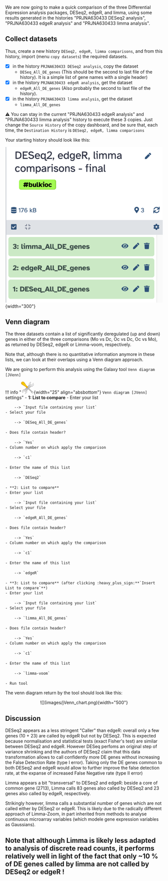 We are now going to make a quick comparison of the three Differential Expression analysis
packages, DESeq2, edgeR, and limma, using some results generated in the histories
"PRJNA630433 DESeq2 analysis", "PRJNA630433 edgeR analysis" and "PRJNA630433 limma
analysis".

## Collect datasets

Thus, create a new history `DESeq2, edgeR, limma comparisons`, and from this history,
import (menu `copy datasets`) the required datasets.

- [x] in the history `PRJNA630433 DESeq2 analysis`, copy the dataset
  - `DESeq_All_DE_genes` (This should be the second to last file of the history). It is a
    simple list of gene names with a single header)
- [x] in the history `PRJNA630433 edgeR analysis`, get the dataset
  - `edgeR_All_DE_genes` (Also probably the second to last file of the history).
- [x] in the history `PRJNA630433 limma analysis`, get the dataset
  - `limma_All_DE_genes`

:warning: You can stay in the current "PRJNA630433 edgeR analysis" and "PRJNA630433 limma
analysis" history to execute these 3 copies. Just change the `Source History` of the copy
dashboard, and be sure that, each time, the `Destination History` is `DESeq2, edgeR, limma
comparisons`

Your starting history should look like this:

![](images/history_comparison.png){width="300"}

## Venn diagram

The three datasets contain a list of significantly deregulated (up and down) genes in
either of the three comparisons (Mo vs Dc, Oc vs Dc, Oc vs Mo), as returned by DESeq2,
edgeR or Limma-voom, respectively.

Note that, although there is no quantitative information anymore in these lists, we can
look at their overlaps using a Venn diagram approach.

We are going to perform this analysis using the Galaxy tool `Venn diagram [JVenn]`

!!! info "![](images/tool_small.png){width="25" align="absbottom"} `Venn diagram [JVenn]` settings"
    - **1: List to compare**
    - Enter your list
        
        --> `Input file containing your list`
    - Select your file
        
        --> `DESeq_All_DE_genes`
        
    - Does file contain header?
        
        --> `Yes`
    - Column number on which apply the comparison
        
        --> `c1`
        
    - Enter the name of this list
        
        --> `DESeq2`
        
    - **2: List to compare**
    - Enter your list
        
        --> `Input file containing your list`
    - Select your file
        
        --> `edgeR_All_DE_genes`
        
    - Does file contain header?
        
        --> `Yes`
    - Column number on which apply the comparison
        
        --> `c1`
        
    - Enter the name of this list
        
        --> `edgeR`
        
    - **3: List to compare** (after clicking :heavy_plus_sign:**`Insert List to compare`**)
    - Enter your list
        
        --> `Input file containing your list`
    - Select your file
        
        --> `limma_All_DE_genes`
        
    - Does file contain header?
        
        --> `Yes`
    - Column number on which apply the comparison
        
        --> `c1`
        
    - Enter the name of this list
        
        --> `limma-voom`
        
    - Run tool

The venn diagram return by the tool should look like this:

<center>![](images/jVenn_chart.png){width="500"}</center>

## Discussion

DESeq2 appears as a less stringent "Caller" than edgeR: overall only a few genes (10 + 23)
are called by edgeR but not by DESeq2. This is expected because normalisation and statistical
tests (exact Fisher's test) are similar between DESeq2 and edgeR. However DESeq perfoms an
original step of variance shrinking and the authors of DESeq2 claim that this data transformation
allows to call confidently more DE genes without increasing the False Detection Rate (type
I error). Taking only the DE genes common to both DESeq2 and edgeR would allow to further
improve the false detection rate, at the expanse of increased False Negative rate (type II
error)

Limma appears a bit "transversal" to DESeq2 and edgeR: beside a core of common gene (2713),
Limma calls 83 genes also called by DESeq2 and 23 genes also called by edgeR, respectively.

Strikingly however, limma calls a substantial number of genes which are not called either
by DESeq2 or edgeR. This is likely due to the radically different approach of Limma-Zoom,
in part inherited from methods to analyse continuous microarray variables (which modele
gene expression variables as Gaussians).

Note that although Limma is likely less adapted to analysis of discrete read counts, it
performs relatively well in light of the fact that only ~10 % of DE genes called by limma
are not called by DESeq2 or edgeR !
---